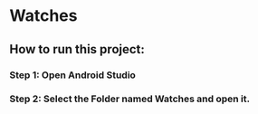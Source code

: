 # Watches
 ## How to run this project:
 ### Step 1: Open Android Studio
 ### Step 2: Select the Folder named Watches and open it.

